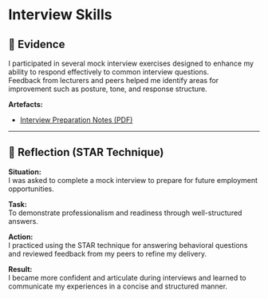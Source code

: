 # Interview Skills

## 📁 Evidence
I participated in several mock interview exercises designed to enhance my ability to respond effectively to common interview questions.  
Feedback from lecturers and peers helped me identify areas for improvement such as posture, tone, and response structure.

**Artefacts:**

- [Interview Preparation Notes (PDF)](interview-notes.pdf)

---

## 💬 Reflection (STAR Technique)

**Situation:**  
I was asked to complete a mock interview to prepare for future employment opportunities.  

**Task:**  
To demonstrate professionalism and readiness through well-structured answers.  

**Action:**  
I practiced using the STAR technique for answering behavioral questions and reviewed feedback from my peers to refine my delivery.  

**Result:**  
I became more confident and articulate during interviews and learned to communicate my experiences in a concise and structured manner.
